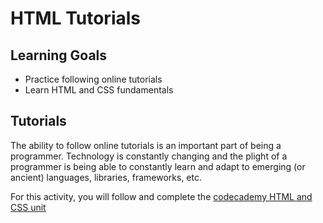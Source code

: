 # HTML Tutorials

## Learning Goals
- Practice following online tutorials
- Learn HTML and CSS fundamentals

## Tutorials
The ability to follow online tutorials is an important part of being a programmer. Technology is constantly changing and the plight of a programmer is being able to constantly learn and adapt to emerging (or ancient) languages, libraries, frameworks, etc.

For this activity, you will follow and complete the [codecademy HTML and CSS unit](https://www.codecademy.com/learn/learn-html-css)
